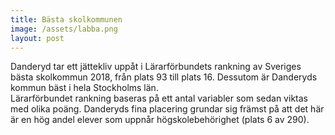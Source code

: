```yaml
---
title: Bästa skolkommunen
image: /assets/labba.png
layout: post
---
```

Danderyd tar ett jättekliv uppåt i Lärarförbundets rankning av Sveriges bästa skolkommun 2018, från plats 93 till plats 16. 
Dessutom är Danderyds kommun bäst i hela Stockholms län.
<br>
Lärarförbundet rankning baseras på ett antal variabler som sedan viktas med olika poäng. 
Danderyds fina placering grundar sig främst på att det här är en hög andel elever som uppnår högskolebehörighet (plats 6 av 290).
